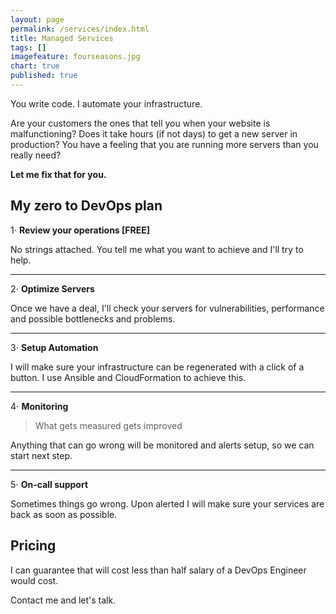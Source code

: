 ```yaml
---
layout: page
permalink: /services/index.html
title: Managed Services
tags: []
imagefeature: fourseasons.jpg
chart: true
published: true
---
```


You write code. I automate your infrastructure.

Are your customers the ones that tell you when your website is malfunctioning? 
Does it take hours (if not days) to get a new server in production?
You have a feeling that you are running more servers than you really need?

**Let me fix that for you.**

## My zero to DevOps plan

1⋅ **Review your operations [FREE]** 

No strings attached. You tell me what you want to achieve and I'll try to help.

---

2⋅ **Optimize Servers**

Once we have a deal, I'll check your servers for vulnerabilities, performance and possible bottlenecks and problems.

---

3⋅ **Setup Automation** 

I will make sure your infrastructure can be regenerated with a click of a button. I use Ansible and CloudFormation to achieve this.

---

4⋅ **Monitoring**

> What gets measured gets improved

Anything that can go wrong will be monitored and alerts setup, so we can start next step.

---

5⋅ **On-call support**

Sometimes things go wrong. Upon alerted I will make sure your services are back as soon as possible.

## Pricing

I can guarantee that will cost less than half salary of a DevOps Engineer would cost.

Contact me and let's talk.
